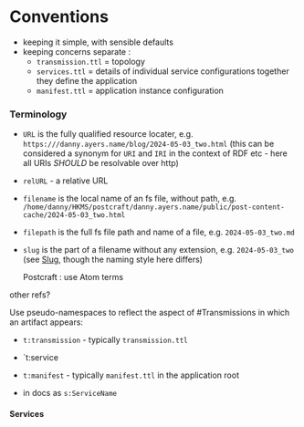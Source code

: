# Conventions

- keeping it simple, with sensible defaults
- keeping concerns separate :
  - `transmission.ttl` = topology
  - `services.ttl` = details of individual service configurations
    together they define the application
  - `manifest.ttl` = application instance configuration

### Terminology

- `URL` is the fully qualified resource locater, e.g. `https:///danny.ayers.name/blog/2024-05-03_two.html` (this can be considered a synonym for `URI` and `IRI` in the context of RDF etc - here all URIs _SHOULD_ be resolvable over http)
- `relURL` - a relative URL
- `filename` is the local name of an fs file, without path, e.g. `/home/danny/HKMS/postcraft/danny.ayers.name/public/post-content-cache/2024-05-03_two.html`
- `filepath` is the full fs file path and name of a file, e.g. `2024-05-03_two.md`
- `slug` is the part of a filename without any extension, e.g. `2024-05-03_two` (see [Slug](https://developer.mozilla.org/en-US/docs/MDN/Writing_guidelines/Writing_style_guide#slugs), though the naming style here differs)

  Postcraft : use Atom terms

other refs?

Use pseudo-namespaces to reflect the aspect of #Transmissions in which an artifact appears:

- `t:transmission` - typically `transmission.ttl`
- `t:service
- `t:manifest` - typically `manifest.ttl` in the application root

- in docs as `s:ServiceName`

#### Services
